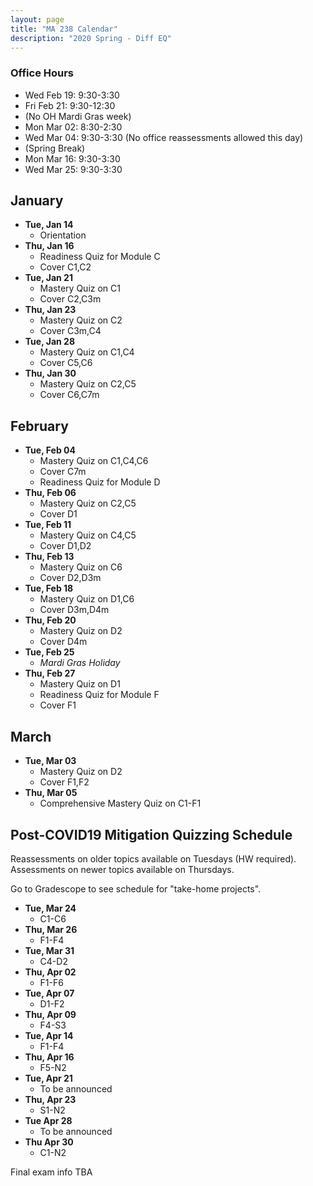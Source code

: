 ```yaml
---
layout: page
title: "MA 238 Calendar"
description: "2020 Spring - Diff EQ"
---
```


### Office Hours

- Wed Feb 19: 9:30-3:30
- Fri Feb 21: 9:30-12:30
- (No OH Mardi Gras week)
- Mon Mar 02: 8:30-2:30
- Wed Mar 04: 9:30-3:30 (No office reassessments allowed this day)
- (Spring Break)
- Mon Mar 16: 9:30-3:30
- Wed Mar 25: 9:30-3:30

## January

- **Tue, Jan 14**
  - Orientation
- **Thu, Jan 16**
  - Readiness Quiz for Module C
  - Cover C1,C2
- **Tue, Jan 21**
  - Mastery Quiz on C1
  - Cover C2,C3m
- **Thu, Jan 23**
  - Mastery Quiz on C2
  - Cover C3m,C4
- **Tue, Jan 28**
  - Mastery Quiz on C1,C4
  - Cover C5,C6
- **Thu, Jan 30**
  - Mastery Quiz on C2,C5
  - Cover C6,C7m

## February

- **Tue, Feb 04**
  - Mastery Quiz on C1,C4,C6
  - Cover C7m
  - Readiness Quiz for Module D
- **Thu, Feb 06**
  - Mastery Quiz on C2,C5
  - Cover D1
- **Tue, Feb 11**
  - Mastery Quiz on C4,C5
  - Cover D1,D2
- **Thu, Feb 13**
  - Mastery Quiz on C6
  - Cover D2,D3m
- **Tue, Feb 18**
  - Mastery Quiz on D1,C6
  - Cover D3m,D4m
- **Thu, Feb 20**
  - Mastery Quiz on D2
  - Cover D4m
- **Tue, Feb 25**
  - *Mardi Gras Holiday*
- **Thu, Feb 27**
  - Mastery Quiz on D1
  - Readiness Quiz for Module F
  - Cover F1

## March

- **Tue, Mar 03**
  - Mastery Quiz on D2
  - Cover F1,F2
- **Thu, Mar 05**
  - Comprehensive Mastery Quiz on C1-F1



## Post-COVID19 Mitigation Quizzing Schedule

Reassessments on older topics available on Tuesdays (HW required).
Assessments on newer topics available on Thursdays.

Go to Gradescope to see schedule for "take-home projects".

- **Tue, Mar 24**
  - C1-C6
- **Thu, Mar 26**
  - F1-F4
- **Tue, Mar 31**
  - C4-D2
- **Thu, Apr 02**
  - F1-F6
- **Tue, Apr 07**
  - D1-F2
- **Thu, Apr 09**
  - F4-S3
- **Tue, Apr 14**
  - F1-F4
- **Thu, Apr 16**
  - F5-N2
- **Tue, Apr 21**
  - To be announced
- **Thu, Apr 23**
  - S1-N2
- **Tue Apr 28**
  - To be announced
- **Thu Apr 30**
  - C1-N2


Final exam info TBA
